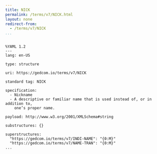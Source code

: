 ```yaml
---
title: NICK
permalink: /terms/v7/NICK.html
layout: none
redirect-from:
  - /terms/v7/NICK
...
```


```

%YAML 1.2
---
lang: en-US

type: structure

uri: https://gedcom.io/terms/v7/NICK

standard tag: NICK

specification:
  - Nickname
  - A descriptive or familiar name that is used instead of, or in addition to,
    one’s proper name.

payload: http://www.w3.org/2001/XMLSchema#string

substructures: {}

superstructures:
  "https://gedcom.io/terms/v7/INDI-NAME": "{0:M}"
  "https://gedcom.io/terms/v7/NAME-TRAN": "{0:M}"
...

```
